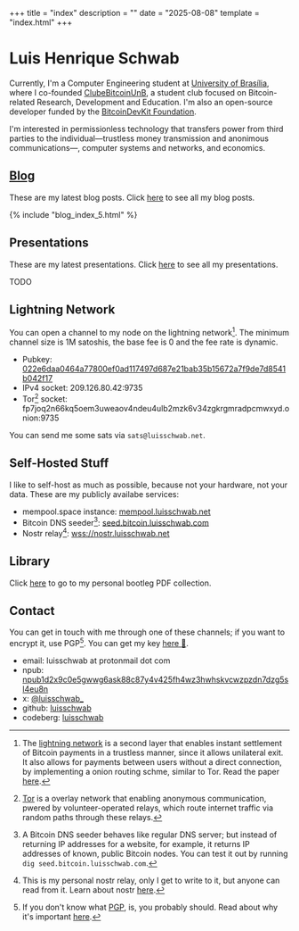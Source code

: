 +++
title = "index"
description = ""
date = "2025-08-08"
template = "index.html"
+++

# Luis Henrique Schwab

Currently, I'm a Computer Engineering student at [University of Brasília](https://ene.unb.br),
where I co-founded [ClubeBitcoinUnB](https://github.com/ClubeBitcoinUnB), a student club
focused on Bitcoin-related  Research, Development and Education. I'm also an open-source developer
funded by the [BitcoinDevKit Foundation](https://bitcoindevkit.com).

I'm interested in permissionless technology that transfers power from third parties
to the individual—trustless money transmission and anonimous communications—,
computer systems and networks, and economics.

## [Blog](/blog)

These are my latest blog posts. Click [here](/blog) to see all my blog posts.

{% include "blog_index_5.html" %}

## Presentations

These are my latest presentations. Click [here](/presentations) to see all my presentations.

TODO

## Lightning Network

You can open a channel to my node on the lightning network[^ln]. The minimum channel size is 1M satoshis,
the base fee is 0 and the fee rate is dynamic.

- Pubkey: [022e6daa0464a77800ef0ad117497d687e21bab35b15672a7f9de7d8541b042f17](https://mempool.luisschwab.net/lightning/node/022e6daa0464a77800ef0ad117497d687e21bab35b15672a7f9de7d8541b042f17)
- IPv4 socket: 209.126.80.42:9735
- Tor[^tor] socket: fp7joq2n66kq5oem3uweaov4ndeu4ulb2mzk6v34zgkrgmradpcmwxyd.onion:9735

[^ln]:
    The [lightning network](https://river.com/learn/what-is-the-lightning-network/)
    is a second layer that enables instant settlement of Bitcoin
    payments in a trustless manner, since it allows unilateral exit.
    It also allows for payments between users without a direct connection,
    by implementing a onion routing schme, similar to Tor. Read the paper
    [here](https://lightning.network/lightning-network-paper.pdf).
[^tor]:
    [Tor](https://en.wikipedia.org/wiki/Tor_(network))
    is a overlay network that enabling anonymous communication,
    pwered by volunteer-operated relays, which route internet traffic
    via random paths through these relays.

You can send me some sats via `sats@luisschwab.net`.

## Self-Hosted Stuff

I like to self-host as much as possible, because not your hardware, not your data.
These are my publicly availabe services:

- mempool.space instance: [mempool.luisschwab.net](https://mempool.luisschwab.net)
- Bitcoin DNS seeder[^seed]: [seed.bitcoin.luisschwab.com](https://seed.bitcoin.luisschwab.com:53)
- Nostr relay[^nostr]: [wss://nostr.luisschwab.net](wss://nostr.luisschwab.net)

[^seed]:
    A Bitcoin DNS seeder behaves like regular DNS server;
    but instead of returning IP addresses for a website, for example,
    it returns IP addresses of known, public Bitcoin nodes.
    You can test it out by running `dig seed.bitcoin.luisschwab.com`.
[^nostr]:
    This is my personal nostr relay, only I get to write to it,
    but anyone can read from it. Learn about nostr [here](https://nostr.com).

## Library

Click [here](/library) to go to my personal bootleg PDF collection.

## Contact

You can get in touch with me through one of these channels;
if you want to encrypt it, use PGP[^pgp]. You can get my key
[here 🔑](/pgp/FC43D25BEDD5EE7C.asc).

- email: luisschwab at protonmail dot com
- npub: [npub1d2x9c0e5gwwg6ask88c87y4v425fh4wz3hwhskvcwzpzdn7dzg5sl4eu8n](https://njump.me/npub1d2x9c0e5gwwg6ask88c87y4v425fh4wz3hwhskvcwzpzdn7dzg5sl4eu8n)
- x: [@luisschwab_](https://x.com/luisschwab_)
- github: [luisschwab](https://github.com/luisschwab)
- codeberg: [luisschwab](https://codeberg.org/luisschwab)

[^pgp]:
    If you don't know what [PGP](https://en.wikipedia.org/wiki/Pretty_Good_Privacy),
    is, you probably should. Read about why it's important
    [here](https://nakamotoinstitute.org/pt-br/library/porque-eu-escrevi-o-pgp/).
